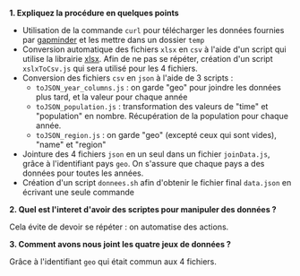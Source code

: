 **1. Expliquez la procédure en quelques points**

- Utilisation de la commande `curl` pour télécharger les données fournies par [gapminder](https://www.gapminder.org/data/documentation/gd000/) et les mettre dans un dossier `temp`
- Conversion automatique des fichiers `xlsx` en `csv` à l'aide d'un script qui utilise la librairie [xlsx](https://www.npmjs.com/package/xlsx). Afin de ne pas se répéter, création d'un script `xslxToCsv.js` qui sera utilisé pour les 4 fichiers.
- Conversion des fichiers `csv` en `json` à l'aide de 3 scripts :
  - `toJSON_year_columns.js` : on garde "geo" pour joindre les données plus tard, et la valeur pour chaque année
  - `toJSON_population.js` : transformation des valeurs de "time" et "population" en nombre. Récupération de la population pour chaque année.
  - `toJSON_region.js` : on garde "geo" (excepté ceux qui sont vides), "name" et "region"
- Jointure des 4 fichiers `json` en un seul dans un fichier `joinData.js`, grâce à l'identifiant pays `geo`. On s'assure que chaque pays a des données pour toutes les années.
- Création d'un script `donnees.sh` afin d'obtenir le fichier final `data.json` en écrivant une seule commande

**2. Quel est l'interet d'avoir des scriptes pour manipuler des données ?**

Cela évite de devoir se répéter : on automatise des actions.

**3. Comment avons nous joint les quatre jeux de données ?**

Grâce à l'identifiant `geo` qui était commun aux 4 fichiers.